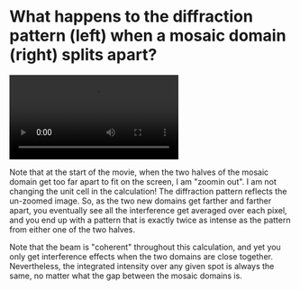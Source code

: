 # What happens to the diffraction pattern (left) when a mosaic domain (right) splits apart?

![](movie.mov)


Note that at the start of the movie, when the two halves of the mosaic domain
get too far apart to fit on the screen, I am "zoomin out". I am not changing
the unit cell in the calculation!  The diffraction pattern reflects the
un-zoomed image. So, as the two new domains get farther and farther apart, you
eventually see all the interference get averaged over each pixel, and you end
up with a pattern that is exactly twice as intense as the pattern from either
one of the two halves.

Note that the beam is "coherent" throughout this calculation, and yet you only
get interference effects when the two domains are close together. Nevertheless,
the integrated intensity over any given spot is always the same, no matter what
the gap between the mosaic domains is.

